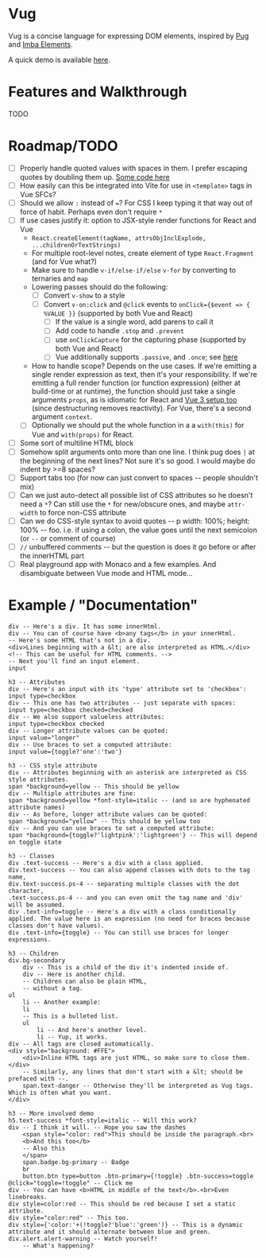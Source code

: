 # Vug

Vug is a concise language for expressing DOM elements, inspired by [Pug](https://pugjs.org/) and [Imba Elements](https://imba.io/docs/tags).

A quick demo is available [here](https://jsitor.com/preview/lpF52jP-s).

# Features and Walkthrough

TODO

# Roadmap/TODO

- [ ] Properly handle quoted values with spaces in them. I prefer escaping quotes by doubling them up. [Some code here](https://stackoverflow.com/questions/4031900/split-a-string-by-whitespace-keeping-quoted-segments-allowing-escaped-quotes)
- [ ] How easily can this be integrated into Vite for use in `<template>` tags in Vue SFCs?
- [ ] Should we allow `:` instead of `=`? For CSS I keep typing it that way out of force of habit. Perhaps even don't require `*`
- [ ] If use cases justify it: option to JSX-style render functions for React and Vue
    - `React.createElement(tagName, attrsObjInclExplode, ...childrenOrTextStrings)`
    -  For multiple root-level notes, create element of type `React.Fragment` (and for Vue what?)
    - Make sure to handle `v-if/else-if/else` `v-for` by converting to ternaries and `map`
    - Lowering passes should do the following:
        - [ ] Convert `v-show` to a style
        - [ ] Convert `v-on:click` and `@click` events to `onClick={$event => { %VALUE }}` (supported by both Vue and React)
            - [ ] If the value is a single word, add parens to call it
            - [ ] Add code to handle `.stop` and `.prevent`
            - [ ] use `onClickCapture` for the capturing phase (supported by both Vue and React)
            - [ ] Vue additionally supports `.passive`, and `.once`; see [here](https://v3.vuejs.org/guide/render-function.html#v-on)
    - How to handle scope? Depends on the use cases. If we're emitting a single render expression as text, then it's your responsibility. If we're emitting a full render function (or function expression) (either at build-time or at runtime), the function should just take a single arguments `props`, as is idiomatic for React and [Vue 3 setup too](https://v3.vuejs.org/guide/composition-api-setup.html) (since destructuring removes reactivity). For Vue, there's a second argument `context`.
    - [ ] Optionally we should put the whole function in a a `with(this)` for Vue and `with(props)` for React.
- [ ] Some sort of multiline HTML block
- [ ] Somehow split arguments onto more than one line. I think pug does `|` at the beginning of the next lines? Not sure it's so good. I would maybe do indent by >=8 spaces?
- [ ] Support tabs too (for now can just convert to spaces -- people shouldn't mix)
- [ ] Can we just auto-detect all possible list of CSS attributes so he doesn't need a `*`? Can still use the `*` for new/obscure ones, and maybe `attr-width` to force non-CSS attribute
- [ ] Can we do CSS-style syntax to avoid quotes -- p width: 100%; height: 100% -- foo. i.e. if using a colon, the value goes until the next semicolon (or `--` or comment of course)
- [ ] `//` unbuffered comments -- but the question is does it go before or after the innerHTML part
- [ ] Real playground app with Monaco and a few examples. And disambiguate between Vue mode and HTML mode...

# Example / "Documentation"

```
div -- Here's a div. It has some innerHtml.
div -- You can of course have <b>any tags</b> in your innerHtml.
-- Here's some HTML that's not in a div.
<div>Lines beginning with a &lt; are also interpreted as HTML.</div>
<!-- This can be useful for HTML comments. -->
-- Next you'll find an input element.
input

h3 -- Attributes
div -- Here's an input with its 'type' attribute set to 'checkbox':
input type=checkbox
div -- This one has two attributes -- just separate with spaces:
input type=checkbox checked=checked
div -- We also support valueless attributes:
input type=checkbox checked
div -- Longer attribute values can be quoted:
input value="longer"
div -- Use braces to set a computed attribute:
input value={toggle?'one':'two'}

h3 -- CSS style attribute
div -- Attributes beginning with an asterisk are interpreted as CSS style attributes.
span *background=yellow -- This should be yellow
div -- Multiple attributes are fine:
span *background=yellow *font-style=italic -- (and so are hyphenated attribute names)
div -- As before, longer attribute values can be quoted:
span *background="yellow" -- This should be yellow too
div -- And you can use braces to set a computed attribute:
span *background={toggle?'lightpink':'lightgreen'} -- This will depend on toggle state

h3 -- Classes
div .text-success -- Here's a div with a class applied.    
div.text-success -- You can also append classes with dots to the tag name,
div.text-success.ps-4 -- separating multiple classes with the dot character,
.text-success.ps-4 -- and you can even omit the tag name and 'div' will be assumed.
div .text-info=toggle -- Here's a div with a class conditionally applied. The value here is an expression (no need for braces because classes don't have values).
div .text-info={toggle} -- You can still use braces for longer expressions.

h3 -- Children
div.bg-secondary
    div -- This is a child of the div it's indented inside of.
    div -- Here is another child.
    -- Children can also be plain HTML,
    -- without a tag.
ul
    li -- Another example:
    li 
    -- This is a bulleted list.
    ul
        li -- And here's another level.
        li -- Yup, it works.
div -- All tags are closed automatically.
<div style="background: #FFE">
    <div>Inline HTML tags are just HTML, so make sure to close them.</div>
    -- Similarly, any lines that don't start with a &lt; should be prefaced with --.
    span.text-danger -- Otherwise they'll be interpreted as Vug tags. Which is often what you want.
</div>

h3 -- More involved demo
h5.text-success *font-style=italic -- Will this work?
div -- I think it will. -- Hope you saw the dashes
    <span style="color: red">This should be inside the paragraph.<br>
    <b>And this too</b>
    -- Also this
    </span>
    span.badge.bg-primary -- Badge
    br
    button.btn type=button .btn-primary={!toggle} .btn-success=toggle @click="toggle=!toggle" -- Click me
div -- You can have <b>HTML in middle of the text</b>.<br>Even linebreaks.
div style=color:red -- This should be red because I set a static attribute.
div style="color:red" -- This too.
div style={'color:'+(!toggle?'blue':'green')} -- This is a dynamic attribute and it should alternate between blue and green.
div.alert.alert-warning -- Watch yourself!
    -- What's happening?
```

